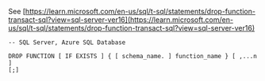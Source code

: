 See [https://learn.microsoft.com/en-us/sql/t-sql/statements/drop-function-transact-sql?view=sql-server-ver16](https://learn.microsoft.com/en-us/sql/t-sql/statements/drop-function-transact-sql?view=sql-server-ver16)
```
-- SQL Server, Azure SQL Database 

DROP FUNCTION [ IF EXISTS ] { [ schema_name. ] function_name } [ ,...n ]   
[;]
```
